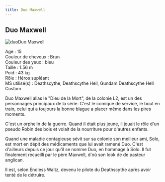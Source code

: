 ```yaml
---
title: Duo Maxwell
---
```


Duo Maxwell
-----------

![duo](/images/stories/saga/gundamwing/persos/duo.jpg)Duo Maxwell


Age : 15  
Couleur de cheveux : Brun  
Couleur des yeux : bleu  
Taille : 1.56 m  
Poid : 43 kg  
Rôle : Héros supléant  
MS utilisé(s) : Deathscythe, Deathscythe Hell, Gundam Deathscythe Hell Custom  
  
  
Duo Maxwell alias le "Dieu de la Mort", de la colonie L2, est un des personnages principaux de la série. C'est le comique de service, le bout en train, celui qui a toujours la bonne blague a placer même dans les pires moments.


C'est un orphelin de la guerre. Quand il était plus jeune, il jouait le rôle d'un pseudo Robin des bois et volait de la nourriture pour d'autres enfants.


Quand une maladie contagieuse sévit sur sa colonie son meilleur ami, Solo, est mort en dépit des médicaments que lui avait ramené Duo. C'est d'ailleurs depuis ce jour qu'il se nomme Duo, en hommage à Solo. Il fut finalement recueilli par le père Maxwell, d'où son look de de pasteur anglican.


Il est, selon Endless Waltz, devenu le pilote du Deathscythe après avoir tenté de le détruire.

